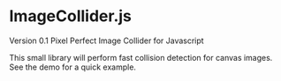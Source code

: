 # ImageCollider.js
Version 0.1
Pixel Perfect Image Collider for Javascript

This small library will perform fast collision detection for canvas images.
See the demo for a quick example.
